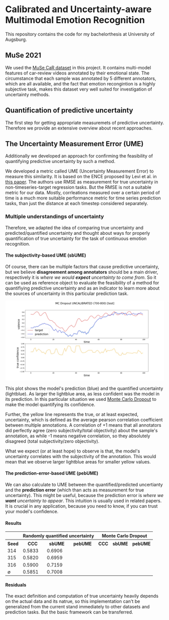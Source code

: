 # Calibrated and Uncertainty-aware Multimodal Emotion Recognition

This repository contains the code for my bachelorthesis at University of Augsburg.

## MuSe 2021

We used the [MuSe CaR dataset](https://www.muse-challenge.org/) in this project. It contains multi-model features of car-review videos annotated by their emotional state. The circumstance that each sample was annotated by 5 different annotators, which are all available, and the fact that emotion recongintion is a highly subjective task, makes this dataset very well suited for investigation of uncertainty methods.

## Quantification of predictive uncertainty

The first step for getting appropriate measuremets of predictive uncertainty. Therefore we provide an extensive overview about recent approaches.

## The Uncertainty Measurement Error (UME)

Additionally we developed an approach for confirming the feasibility of quantifying predictive uncertainty by such a method.

We developed a metric called UME (Uncertainty Measurement Error) to measure this similarity. It is based on the ENCE proposed by Levi et al. in [this paper](https://arxiv.org/abs/1905.11659). The authors use RMSE as measurement for true uncertainty in non-timeseries-target regression tasks. But the RMSE is not a suitable metric for our data. Mostly, corrleations measured over a certain period of time is a much more suitable performance metric for time series prediction tasks, than just the distance at each timestep considered separately.

### Multiple understandings of uncertainty

Therefore, we adapted the idea of comparing true uncertainty and predicted/quantified uncertainty and thought about ways for properly quantification of true uncertainty for the task of continuous emotion recognition.

#### The subjectivity-based UME (sbUME)

Of course, there can be multiple factors that cause predictive uncertainty, but we believe **disagreement among annotators** should be a main driver, respectively it is *where we would **expect** uncertainty to come from*. So it can be used as reference object to evaluate the feasibility of a method for quantifiying predictive uncertainty and as an indicator to learn more about the sources of uncertainty in this particular prediction task.

![uncalibrated](images/MC_Dropout_UNCALIBRATED_(700-800).jpg)

This plot shows the model's prediction (blue) and the quantified uncertainty (lightblue). As larger the lightblue area, as less confident was the model in its prediction. In this particular situation we used [Monte Carlo Dropout](https://arxiv.org/abs/1506.02142) to make the model quantifying its confidence.

Further, the yellow line represents the true, or at least expected, uncertainty, which is defined as the average pearson correlation coefficient between multiple annotations. A correlation of +1 means that all annotators did perfectly agree (zero subjectivity/total objectivity) about the sample's annotation, as while -1 means negative correlation, so they absolutely disagreed (total subjectivity/zero objectivity).

What we expect (or at least hope) to observe is that, the model's uncertainty correlates with the subjectivity of the annotation. This would mean that we observe larger lightblue areas for smaller yellow values.

#### The prediction-error-based UME (pebUME)

We can also calculate to UME between the quantified/predicted uncertianty and the **prediction error** (which than acts as measurement for true uncertainty). This might be useful, because the prediction error is *where we **want** uncertainty to appear*. This intuition is usually used in related papers. It is crucial in any application, because you need to know, if you can trust your model's confidence.

#### Results

<table>
    <tr>
        <th></th>
        <th colspan="3">Randomly quantified uncertainty</th>
        <th colspan="3">Monte Carlo Dropout</th>
    </tr>
    <tr>
        <th>Seed</th>
        <th>CCC</th>
        <th>sbUME</th>
        <th>pebUME</th>
        <th>CCC</th>
        <th>sbUME</th>
        <th>pebUME</th>
    </tr>
    <tr>
        <td>314</td>
        <td>0.5833</td>
        <td>0.6906</td>
        <td></td>
        <td></td>
        <td></td>
        <td></td>
    </tr>
    <tr>
        <td>315</td>
        <td>0.5820</td>
        <td>0.6959</td>
        <td></td>
        <td></td>
        <td></td>
        <td></td>
    </tr>
    <tr>
        <td>316</td>
        <td>0.5900</td>
        <td>0.7159</td>
        <td></td>
        <td></td>
        <td></td>
        <td></td>
    </tr>
    <tr>
        <td>&#8709;</td>
        <td>0.5851</td>
        <td>0.7008</td>
        <td></td>
        <td></td>
        <td></td>
        <td></td>
    </tr>
</table>

#### Residuals

The exact definition and computation of true uncertainty heavily depends on the actual data and its natrue, so this implementation can't be generalized from the current stand immediately to other datasets and prediction tasks. But the basic framework can be transferred.
